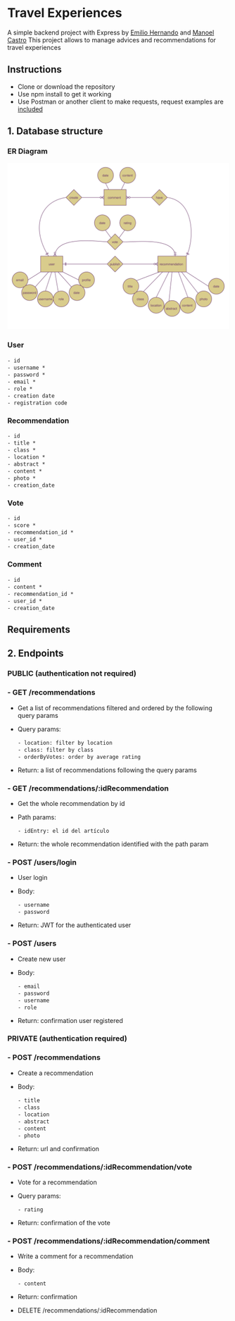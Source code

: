 # Travel Experiences

A simple backend project with Express by [Emilio Hernando](https://github.com/eha78) and [Manoel Castro](https://github.com/manoelcl)
This project allows to manage advices and recommendations for travel experiences

## Instructions

  - Clone or download the repository
  - Use npm install to get it working
  - Use Postman or another client to make requests, request examples are [included](https://github.com/manoelcl/TravelExperiences/blob/master/references/TravelExperiences.postman_collection.json)


## 1. Database structure

### ER Diagram

![screenshot](https://github.com/manoelcl/TravelExperiences/blob/master/references/ER_Diagram.svg)

### User
    - id
    - username *
    - password *
    - email *
    - role *
    - creation date
    - registration code

### Recommendation
    - id
    - title *
    - class *
    - location *
    - abstract *
    - content *
    - photo *
    - creation_date

### Vote
    - id
    - score *
    - recommendation_id *
    - user_id *
    - creation_date

### Comment
    - id
    - content *
    - recommendation_id *
    - user_id *
    - creation_date

## Requirements

## 2. Endpoints

### PUBLIC (authentication not required)

### - GET /recommendations
- Get a list of recommendations filtered and ordered by the following query params
- Query params: 

      - location: filter by location 
      - class: filter by class 
      - orderByVotes: order by average rating
      
- Return: a list of recommendations following the query params

### - GET /recommendations/:idRecommendation

- Get the whole recommendation by id

- Path params: 

      - idEntry: el id del artículo
      
- Return: the whole recommendation identified with the path param

### - POST /users/login

- User login

- Body: 

      - username 
      - password
      
- Return: JWT for the authenticated user

### - POST /users

- Create new user

- Body: 

      - email 
      - password 
      - username 
      - role
      
- Return: confirmation user registered

### PRIVATE (authentication required)

### - POST /recommendations

- Create a recommendation

- Body:

      - title 
      - class 
      - location 
      - abstract 
      - content 
      - photo
      
- Return: url and confirmation

### - POST /recommendations/:idRecommendation/vote
- Vote for a recommendation
- Query params: 
      
      - rating
- Return: confirmation of the vote

### - POST /recommendations/:idRecommendation/comment
- Write a comment for a recommendation
- Body: 

      - content
- Return: confirmation

- DELETE /recommendations/:idRecommendation
